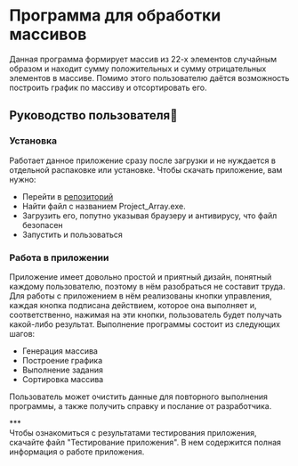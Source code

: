 # Программа для обработки массивов 
Данная программа формирует массив из 22-х элементов случайным образом и находит сумму положительных и сумму отрицательных элементов в массиве. Помимо этого пользователю даётся возможность построить график по массиву и отсортировать его. 
## Руководство пользователя📑
###  Установка
Работает данное приложение сразу после загрузки и не нуждается в отдельной распаковке или установке. Чтобы скачать приложение, вам нужно:
* Перейти в [репозиторий](https://github.com/pluxyryprince/App-to-processing-of-array-Gavrilin-)
* Найти файл с названием Project_Array.exe.
* Загрузить его, попутно указывая браузеру и антивирусу, что файл безопасен
* Запустить и пользоваться
###  Работа в приложении
Приложение имеет довольно простой и приятный дизайн, понятный каждому пользователю, поэтому в нём разобраться не составит труда. Для работы с приложением в нём реализованы кнопки управления, каждая кнопка подписана действием, которое она выполняет и, соответственно, нажимая на эти кнопки, пользователь будет получать какой-либо результат. 
Выполнение программы состоит из следующих шагов:
* Генерация массива
* Построение графика
* Выполнение задания
* Сортировка массива
<p>Пользователь может очистить данные для повторного выполнения программы, а также получить справку и послание от разработчика.</p>
***
<br>Чтобы ознакомиться с результатами тестирования приложения, скачайте файл "Тестирование приложения". В нем содержится полная информация о работе приложения.</br>
